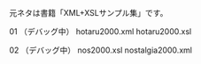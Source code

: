 元ネタは書籍「XML+XSLサンプル集」です。

01 （デバッグ中）
hotaru2000.xml hotaru2000.xsl

02 （デバッグ中）
nos2000.xsl nostalgia2000.xml
